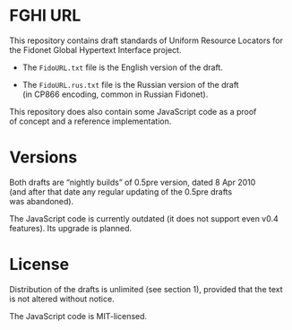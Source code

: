# FGHI URL

This repository contains draft standards of Uniform Resource Locators for the Fidonet Global Hypertext Interface project.

* The `FidoURL.txt` file is the English version of the draft.

* The `FidoURL.rus.txt` file is the Russian version of the draft (in CP866 encoding, common in Russian Fidonet).

This repository does also contain some JavaScript code as a proof of concept and a reference implementation.

# Versions

Both drafts are “nightly builds” of 0.5pre version, dated 8 Apr 2010 (and after that date any regular updating of the 0.5pre drafts was abandoned).

The JavaScript code is currently outdated (it does not support even v0.4 features). Its upgrade is planned.

# License

Distribution of the drafts is unlimited (see section 1), provided that the text is not altered without notice.

The JavaScript code is MIT-licensed.